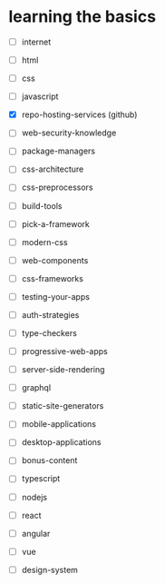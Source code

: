 # learning the basics

- [ ] internet

- [ ] html

- [ ] css

- [ ] javascript

- [X] repo-hosting-services (github)

- [ ] web-security-knowledge

- [ ] package-managers

- [ ] css-architecture

- [ ] css-preprocessors

- [ ] build-tools

- [ ] pick-a-framework

- [ ] modern-css

- [ ] web-components

- [ ] css-frameworks

- [ ] testing-your-apps

- [ ] auth-strategies

- [ ] type-checkers

- [ ] progressive-web-apps

- [ ] server-side-rendering

- [ ] graphql

- [ ] static-site-generators

- [ ] mobile-applications

- [ ] desktop-applications

- [ ] bonus-content

- [ ] typescript

- [ ] nodejs

- [ ] react

- [ ] angular

- [ ] vue

- [ ] design-system
